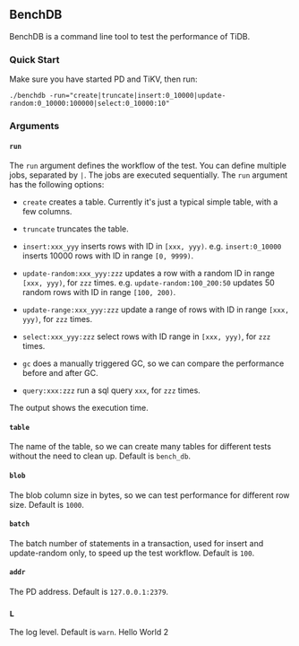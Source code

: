 ## BenchDB

BenchDB is a command line tool to test the performance of TiDB.

### Quick Start

Make sure you have started PD and TiKV, then run:

```
./benchdb -run="create|truncate|insert:0_10000|update-random:0_10000:100000|select:0_10000:10"
```


### Arguments

#### `run`
The `run` argument defines the workflow of the test. You can define
multiple jobs, separated by `|`. The jobs are executed sequentially.
The `run` argument has the following options:
 
* `create` creates a table. Currently it's just a typical simple table, with a few columns.

* `truncate` truncates the table.

* `insert:xxx_yyy` inserts rows with ID in `[xxx, yyy)`.
 e.g. `insert:0_10000` inserts 10000 rows with ID in range  `[0, 9999)`.
   
* `update-random:xxx_yyy:zzz` updates a row with a random ID in range `[xxx, yyy)`, for `zzz` times.
 e.g. `update-random:100_200:50` updates 50 random rows with ID in range `[100, 200)`.
 
* `update-range:xxx_yyy:zzz` update a range of rows with ID in range `[xxx, yyy)`, for `zzz` times. 
  
* `select:xxx_yyy:zzz` select rows with ID range in `[xxx, yyy)`, for `zzz` times.

* `gc` does a manually triggered GC, so we can compare the performance before and after GC.

* `query:xxx:zzz` run a sql query `xxx`, for `zzz` times.
 
 The output shows the execution time.
 
#### `table`

The name of the table, so we can create many tables for different tests without the need to clean up.
Default is `bench_db`.
  
#### `blob`

The blob column size in bytes, so we can test performance for different row size.
Default is `1000`.

#### `batch`

The batch number of statements in a transaction, used for insert and update-random only, to speed up the test workflow.
Default is `100`.

#### `addr`

The PD address. Default is `127.0.0.1:2379`.

### `L`

The log level. Default is `warn`.
Hello World 2
